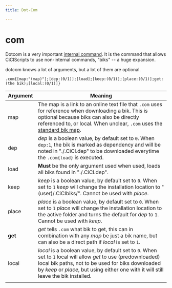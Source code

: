 ```yaml
---
title: Dot-Com

---
```




# com

Dotcom is a very important [internal command](https://asccisl-org.github.io/docs/Commands/dot/). It is the command that allows CiCIScripts to use non-internal commands, "biks" -- a huge expansion.

dotcom knows a lot of arguments, but a lot of them are optional.

``.com{[map:"(map)"];[dep:(0/1)];[load];[keep:(0/1)];[place:(0/1)];get:(the bik);[local:(0/1)]}``

| Argument | Meaning                                                      |
| -------- | ------------------------------------------------------------ |
| map      | The map is a link to an online text file that `.com` uses for reference when downloading a bik. This is optional because biks can also be directly referenced to, or local. When unclear, `.com` uses the [standard bik map](https://raw.githubusercontent.com/ASCCISL-org/standard-bik-map/main/standardbikmap). |
| dep      | *dep* is a boolean value, by default set to `0`. When `dep:1`, the bik is marked as dependency and will be noted in "./.CiCI.dep" to be downloaded everytime the `.com{load}` is executed. |
| load     | **Must** be the only argument used when used, loads all biks found in "./.CiCI.dep". |
| keep     | *keep* is a boolean value, by default set to `0`. When set to `1` *keep* will change the installation location to "(user)/.CiCIbiks/". Cannot be used with *place*. |
| place    | *place* is a boolean value, by default set to `0`. When set to `1` *place* will change the installation location to the active folder and turns the default for *dep* to `1`. Cannot be used with *keep*. |
| **get**  | *get* tells `.com` what bik to get, this can in combination with any *map* be just a bik name, but can also be a direct path if *local* is set to `1`. |
| local    | *local* is a boolean value, by default set to `0`. When set to `1` local will allow *get* to use (predownloaded) local bik paths, not to be used for biks downloaded by *keep* or *place*, but using either one with it will still leave the bik installed. |
|          |                                                              |